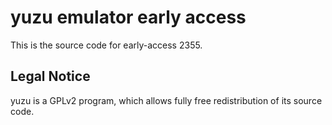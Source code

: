 yuzu emulator early access
=============

This is the source code for early-access 2355.

## Legal Notice

yuzu is a GPLv2 program, which allows fully free redistribution of its source code.
